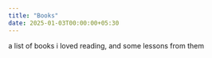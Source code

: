 ```yaml
---
title: "Books"
date: 2025-01-03T00:00:00+05:30
---
```


a list of books i loved reading, and some lessons from them
